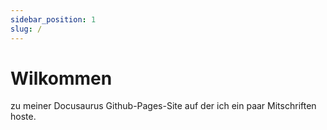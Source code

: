 ```yaml
---
sidebar_position: 1
slug: /
---
```


# Wilkommen
zu meiner Docusaurus Github-Pages-Site auf der ich ein paar Mitschriften hoste.